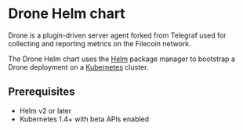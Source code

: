# Drone Helm chart

Drone is a plugin-driven server agent forked from Telegraf used for collecting and reporting metrics on the Filecoin network.

The Drone Helm chart uses the [Helm](https://helm.sh) package manager to bootstrap a Drone deployment on a [Kubernetes](http://kubernetes.io) cluster.

## Prerequisites

- Helm v2 or later
- Kubernetes 1.4+ with beta APIs enabled
